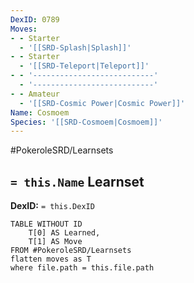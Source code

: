 ```yaml
---
DexID: 0789
Moves:
- - Starter
  - '[[SRD-Splash|Splash]]'
- - Starter
  - '[[SRD-Teleport|Teleport]]'
- - '---------------------------'
  - '---------------------------'
- - Amateur
  - '[[SRD-Cosmic Power|Cosmic Power]]'
Name: Cosmoem
Species: '[[SRD-Cosmoem|Cosmoem]]'
---
```


#PokeroleSRD/Learnsets

## `= this.Name` Learnset

**DexID:** `= this.DexID`

```dataview
TABLE WITHOUT ID
    T[0] AS Learned,
    T[1] AS Move
FROM #PokeroleSRD/Learnsets
flatten moves as T
where file.path = this.file.path
```
